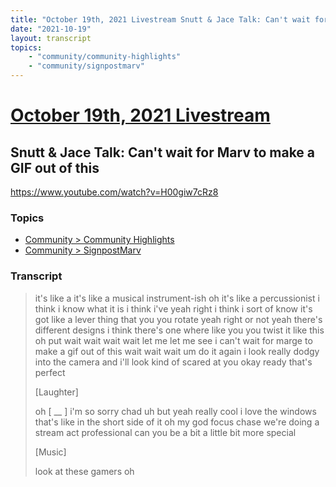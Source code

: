 ```yaml
---
title: "October 19th, 2021 Livestream Snutt & Jace Talk: Can't wait for Marv to make a GIF out of this"
date: "2021-10-19"
layout: transcript
topics:
    - "community/community-highlights"
    - "community/signpostmarv"
---
```

# [October 19th, 2021 Livestream](../2021-10-19.md)
## Snutt & Jace Talk: Can't wait for Marv to make a GIF out of this
https://www.youtube.com/watch?v=H00giw7cRz8

### Topics
* [Community > Community Highlights](../topics/community/community-highlights.md)
* [Community > SignpostMarv](../topics/community/signpostmarv.md)

### Transcript

> it's like a it's like a musical instrument-ish oh it's like a percussionist i think i know what it is i think i've yeah right i think i sort of know it's got like a lever thing that you you rotate yeah right or not yeah there's different designs i think there's one where like you you twist it like this oh put wait wait wait wait let me let me see i can't wait for marge to make a gif out of this wait wait wait um do it again i look really dodgy into the camera and i'll look kind of scared at you okay ready that's perfect
>
> [Laughter]
>
> oh [ __ ] i'm so sorry chad uh but yeah really cool i love the windows that's like in the short side of it oh my god focus chase we're doing a stream act professional can you be a bit a little bit more special
>
> [Music]
>
> look at these gamers oh

